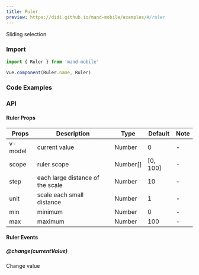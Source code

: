 ```yaml
---
title: Ruler
preview: https://didi.github.io/mand-mobile/examples/#/ruler
---
```


Sliding selection

### Import

```javascript
import { Ruler } from 'mand-mobile'

Vue.component(Ruler.name, Ruler)
```

### Code Examples
<!-- DEMO -->

### API

#### Ruler Props
|Props | Description | Type | Default | Note|
|----|-----|------|------|------|
|v-model|current value|Number|0|-|
|scope|ruler scope|Number[]|[0, 100]|-|
|step|each large distance of the scale|Number|10|-|
|unit|scale each small distance|Number|1|-|
|min|minimum|Number|0|-|
|max|maximum|Number|100|-|

#### Ruler Events

##### @change(currentValue)
Change value
